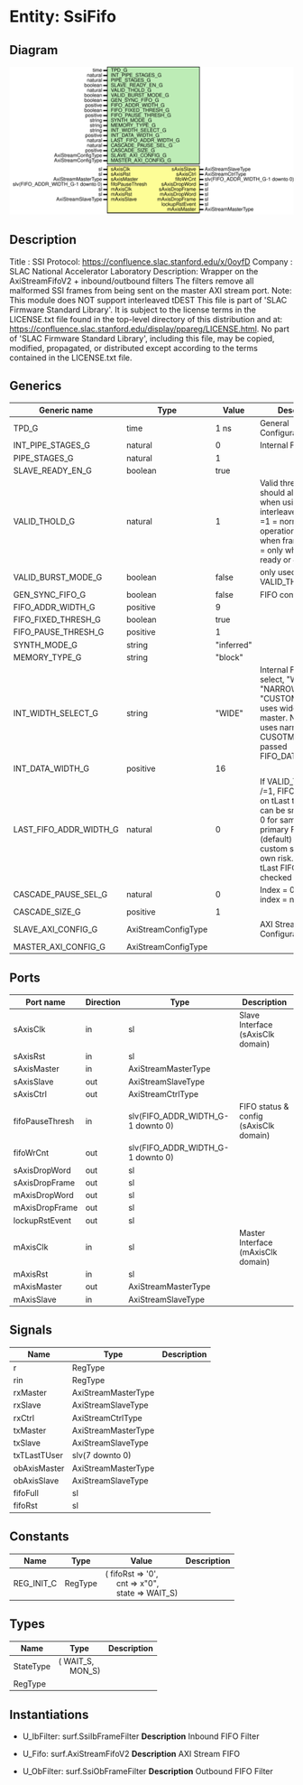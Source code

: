 # Entity: SsiFifo

## Diagram

![Diagram](SsiFifo.svg "Diagram")
## Description

Title      : SSI Protocol: https://confluence.slac.stanford.edu/x/0oyfD
Company    : SLAC National Accelerator Laboratory
Description: Wrapper on the AxiStreamFifoV2 + inbound/outbound filters
             The filters remove all malformed SSI frames from being sent
             on the master AXI stream port.
Note: This module does NOT support interleaved tDEST
This file is part of 'SLAC Firmware Standard Library'.
It is subject to the license terms in the LICENSE.txt file found in the
top-level directory of this distribution and at:
   https://confluence.slac.stanford.edu/display/ppareg/LICENSE.html.
No part of 'SLAC Firmware Standard Library', including this file,
may be copied, modified, propagated, or distributed except according to
the terms contained in the LICENSE.txt file.
## Generics

| Generic name           | Type                | Value      | Description                                                                                                                                                                                                                    |
| ---------------------- | ------------------- | ---------- | ------------------------------------------------------------------------------------------------------------------------------------------------------------------------------------------------------------------------------ |
| TPD_G                  | time                | 1 ns       | General Configurations                                                                                                                                                                                                         |
| INT_PIPE_STAGES_G      | natural             | 0          | Internal FIFO setting                                                                                                                                                                                                          |
| PIPE_STAGES_G          | natural             | 1          |                                                                                                                                                                                                                                |
| SLAVE_READY_EN_G       | boolean             | true       |                                                                                                                                                                                                                                |
| VALID_THOLD_G          | natural             | 1          | Valid threshold should always be 1 when using interleaved TDEST       =1 = normal operation       =0 = only when frame ready       >1 = only when frame ready or # entries                                                     |
| VALID_BURST_MODE_G     | boolean             | false      | only used in VALID_THOLD_G>1                                                                                                                                                                                                   |
| GEN_SYNC_FIFO_G        | boolean             | false      | FIFO configurations                                                                                                                                                                                                            |
| FIFO_ADDR_WIDTH_G      | positive            | 9          |                                                                                                                                                                                                                                |
| FIFO_FIXED_THRESH_G    | boolean             | true       |                                                                                                                                                                                                                                |
| FIFO_PAUSE_THRESH_G    | positive            | 1          |                                                                                                                                                                                                                                |
| SYNTH_MODE_G           | string              | "inferred" |                                                                                                                                                                                                                                |
| MEMORY_TYPE_G          | string              | "block"    |                                                                                                                                                                                                                                |
| INT_WIDTH_SELECT_G     | string              | "WIDE"     | Internal FIFO width select, "WIDE", "NARROW" or "CUSTOM" WIDE uses wider of slave / master. NARROW  uses narrower. CUSOTM uses passed FIFO_DATA_WIDTH_G                                                                        |
| INT_DATA_WIDTH_G       | positive            | 16         |                                                                                                                                                                                                                                |
| LAST_FIFO_ADDR_WIDTH_G | natural             | 0          | If VALID_THOLD_G /=1, FIFO that stores on tLast transaction can be smaller.       Set to 0 for same size as primary FIFO (default)       Set >4 for custom size.       Use at own risk. Overflow of tLast FIFO is not checked  |
| CASCADE_PAUSE_SEL_G    | natural             | 0          | Index = 0 is output, index = n is input                                                                                                                                                                                        |
| CASCADE_SIZE_G         | positive            | 1          |                                                                                                                                                                                                                                |
| SLAVE_AXI_CONFIG_G     | AxiStreamConfigType |            | AXI Stream Port Configurations                                                                                                                                                                                                 |
| MASTER_AXI_CONFIG_G    | AxiStreamConfigType |            |                                                                                                                                                                                                                                |
## Ports

| Port name       | Direction | Type                              | Description                            |
| --------------- | --------- | --------------------------------- | -------------------------------------- |
| sAxisClk        | in        | sl                                | Slave Interface (sAxisClk domain)      |
| sAxisRst        | in        | sl                                |                                        |
| sAxisMaster     | in        | AxiStreamMasterType               |                                        |
| sAxisSlave      | out       | AxiStreamSlaveType                |                                        |
| sAxisCtrl       | out       | AxiStreamCtrlType                 |                                        |
| fifoPauseThresh | in        | slv(FIFO_ADDR_WIDTH_G-1 downto 0) | FIFO status & config (sAxisClk domain) |
| fifoWrCnt       | out       | slv(FIFO_ADDR_WIDTH_G-1 downto 0) |                                        |
| sAxisDropWord   | out       | sl                                |                                        |
| sAxisDropFrame  | out       | sl                                |                                        |
| mAxisDropWord   | out       | sl                                |                                        |
| mAxisDropFrame  | out       | sl                                |                                        |
| lockupRstEvent  | out       | sl                                |                                        |
| mAxisClk        | in        | sl                                | Master Interface (mAxisClk domain)     |
| mAxisRst        | in        | sl                                |                                        |
| mAxisMaster     | out       | AxiStreamMasterType               |                                        |
| mAxisSlave      | in        | AxiStreamSlaveType                |                                        |
## Signals

| Name         | Type                | Description |
| ------------ | ------------------- | ----------- |
| r            | RegType             |             |
| rin          | RegType             |             |
| rxMaster     | AxiStreamMasterType |             |
| rxSlave      | AxiStreamSlaveType  |             |
| rxCtrl       | AxiStreamCtrlType   |             |
| txMaster     | AxiStreamMasterType |             |
| txSlave      | AxiStreamSlaveType  |             |
| txTLastTUser | slv(7 downto 0)     |             |
| obAxisMaster | AxiStreamMasterType |             |
| obAxisSlave  | AxiStreamSlaveType  |             |
| fifoFull     | sl                  |             |
| fifoRst      | sl                  |             |
## Constants

| Name       | Type    | Value                                                                                                                                            | Description |
| ---------- | ------- | ------------------------------------------------------------------------------------------------------------------------------------------------ | ----------- |
| REG_INIT_C | RegType |  (       fifoRst => '0',<br><span style="padding-left:20px">       cnt     => x"0",<br><span style="padding-left:20px">       state   => WAIT_S) |             |
## Types

| Name      | Type                                                  | Description |
| --------- | ----------------------------------------------------- | ----------- |
| StateType | ( WAIT_S,<br><span style="padding-left:20px"> MON_S)  |             |
| RegType   |                                                       |             |
## Instantiations

- U_IbFilter: surf.SsiIbFrameFilter
**Description**
Inbound FIFO Filter

- U_Fifo: surf.AxiStreamFifoV2
**Description**
AXI Stream FIFO

- U_ObFilter: surf.SsiObFrameFilter
**Description**
Outbound FIFO Filter

